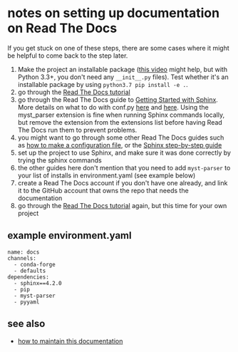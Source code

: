 # notes on setting up documentation on Read The Docs

If you get stuck on one of these steps, there are some cases where it might be helpful to come back to the step later.

1. Make the project an installable package ([this video](https://youtu.be/DhUpxWjOhME?t=176) might help, but with Python 3.3+, you don't need any `__init__.py` files). Test whether it's an installable package by using `python3.7 pip install -e .`.
2. go through the [Read The Docs tutorial](https://docs.readthedocs.io/en/stable/tutorial/)
3. go through the Read The Docs guide to [Getting Started with Sphinx](https://docs.readthedocs.io/en/stable/intro/getting-started-with-sphinx.html). More details on what to do with conf.py [here](https://betterprogramming.pub/auto-documenting-a-python-project-using-sphinx-8878f9ddc6e9) and [here](https://www.sphinx-doc.org/en/master/usage/extensions/autodoc.html). Using the myst_parser extension is fine when running Sphinx commands locally, but remove the extension from the extensions list before having Read The Docs run them to prevent problems.
4. you might want to go through some other Read The Docs guides such as [how to make a configuration file](https://docs.readthedocs.io/en/stable/config-file/index.html), or the [Sphinx step-by-step guide](https://docs.readthedocs.io/en/stable/guides/tools.html)
5. set up the project to use Sphinx, and make sure it was done correctly by trying the sphinx commands
6. the other guides here don't mention that you need to add `myst-parser` to your list of installs in environment.yaml (see example below)
7. create a Read The Docs account if you don't have one already, and link it to the GitHub account that owns the repo that needs the documentation
8. go through the [Read The Docs tutorial](https://docs.readthedocs.io/en/stable/tutorial/) again, but this time for your own project

## example environment.yaml

```
name: docs
channels:
  - conda-forge
  - defaults
dependencies:
  - sphinx==4.2.0
  - pip
  - myst-parser
  - pyyaml
```

## see also
* [how to maintain this documentation](how-to-doc.rst)
